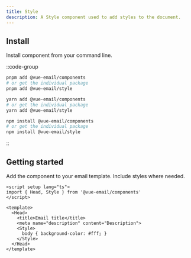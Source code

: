 ```yaml
---
title: Style
description: A Style component used to add styles to the document.
---
```


## Install

Install component from your command line.

::code-group

```sh [pnpm]
pnpm add @vue-email/components
# or get the individual package
pnpm add @vue-email/style
```

```bash [yarn]
yarn add @vue-email/components
# or get the individual package
yarn add @vue-email/style
```

```bash [npm]
npm install @vue-email/components
# or get the individual package
npm install @vue-email/style
```
::

## Getting started

Add the component to your email template. Include styles where needed.


```vue
<script setup lang="ts">
import { Head, Style } from '@vue-email/components'
</script>

<template>
  <Head>
    <title>Email title</title>
    <meta name="description" content="Description">
    <Style>
      body { background-color: #fff; }
    </Style>
  </Head>
</template>
```
